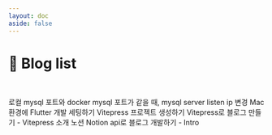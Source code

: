 ```yaml
---
layout: doc
aside: false
---
```


# 🎈 Blog list

<br>

<BlogItem filename="2022-12-17-local-port-docker"> 로컬 mysql 포트와 docker mysql 포트가 같을 때, mysql server listen ip 변경 </BlogItem>
<BlogItem filename="2022-11-11-flutter-setup-for-mac"> Mac 환경에 Flutter 개발 세팅하기 </BlogItem>
<BlogItem filename="2022-10-15-vitepress-make-project"> Vitepress 프로젝트 생성하기 </BlogItem>
<BlogItem filename="2022-10-01-vitepress-intro"> Vitepress로 블로그 만들기 - Vitepress 소개 </BlogItem>
<BlogItem filename="2022-09-30-notionapi"> 노션 Notion api로 블로그 개발하기 - Intro </BlogItem>
